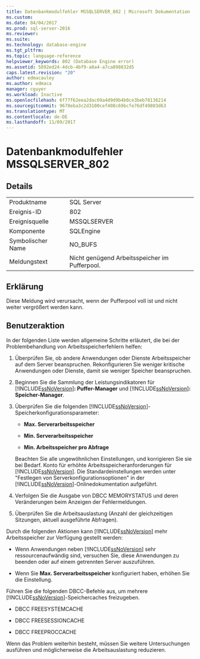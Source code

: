 ```yaml
---
title: Datenbankmodulfehler MSSQLSERVER_802 | Microsoft Dokumentation
ms.custom: 
ms.date: 04/04/2017
ms.prod: sql-server-2016
ms.reviewer: 
ms.suite: 
ms.technology: database-engine
ms.tgt_pltfrm: 
ms.topic: language-reference
helpviewer_keywords: 802 (Database Engine error)
ms.assetid: 5892ed24-4dcb-4bf9-a8a4-a7ca898832d5
caps.latest.revision: "20"
author: edmacauley
ms.author: edmaca
manager: cguyer
ms.workload: Inactive
ms.openlocfilehash: 6f77f62eea2dac69a4d9d9b4b0ce3beb78136214
ms.sourcegitcommit: 9678eba3c2d3100cef408c69bcfe76df49803d63
ms.translationtype: MT
ms.contentlocale: de-DE
ms.lasthandoff: 11/09/2017
---
```

# <a name="mssqlserver802---database-engine-error"></a>Datenbankmodulfehler MSSQLSERVER_802
  
## <a name="details"></a>Details  
  
|||  
|-|-|  
|Produktname|SQL Server|  
|Ereignis-ID|802|  
|Ereignisquelle|MSSQLSERVER|  
|Komponente|SQLEngine|  
|Symbolischer Name|NO_BUFS|  
|Meldungstext|Nicht genügend Arbeitsspeicher im Pufferpool.|  
  
## <a name="explanation"></a>Erklärung  
Diese Meldung wird verursacht, wenn der Pufferpool voll ist und nicht weiter vergrößert werden kann.  
  
## <a name="user-action"></a>Benutzeraktion  
In der folgenden Liste werden allgemeine Schritte erläutert, die bei der Problembehandlung von Arbeitsspeicherfehlern helfen:  
  
1.  Überprüfen Sie, ob andere Anwendungen oder Dienste Arbeitsspeicher auf dem Server beanspruchen. Rekonfigurieren Sie weniger kritische Anwendungen oder Dienste, damit sie weniger Speicher beanspruchen.  
  
2.  Beginnen Sie die Sammlung der Leistungsindikatoren für [!INCLUDE[ssNoVersion](../../includes/ssnoversion-md.md)]**: Puffer-Manager** und [!INCLUDE[ssNoVersion](../../includes/ssnoversion-md.md)]**: Speicher-Manager**.  
  
3.  Überprüfen Sie die folgenden [!INCLUDE[ssNoVersion](../../includes/ssnoversion-md.md)]-Speicherkonfigurationsparameter:  
  
    -   **Max. Serverarbeitsspeicher**  
  
    -   **Min. Serverarbeitsspeicher**  
  
    -   **Min. Arbeitsspeicher pro Abfrage**  
  
    Beachten Sie alle ungewöhnlichen Einstellungen, und korrigieren Sie sie bei Bedarf. Konto für erhöhte Arbeitsspeicheranforderungen für [!INCLUDE[ssNoVersion](../../includes/ssnoversion-md.md)]. Die Standardeinstellungen werden unter "Festlegen von Serverkonfigurationsoptionen" in der [!INCLUDE[ssNoVersion](../../includes/ssnoversion-md.md)]-Onlinedokumentation aufgeführt.  
  
4.  Verfolgen Sie die Ausgabe von DBCC MEMORYSTATUS und deren Veränderungen beim Anzeigen der Fehlermeldungen.  
  
5.  Überprüfen Sie die Arbeitsauslastung (Anzahl der gleichzeitigen Sitzungen, aktuell ausgeführte Abfragen).  
  
Durch die folgenden Aktionen kann [!INCLUDE[ssNoVersion](../../includes/ssnoversion-md.md)] mehr Arbeitsspeicher zur Verfügung gestellt werden:  
  
-   Wenn Anwendungen neben [!INCLUDE[ssNoVersion](../../includes/ssnoversion-md.md)] sehr ressourcenaufwändig sind, versuchen Sie, diese Anwendungen zu beenden oder auf einem getrennten Server auszuführen.  
  
-   Wenn Sie **Max. Serverarbeitsspeicher** konfiguriert haben, erhöhen Sie die Einstellung.  
  
Führen Sie die folgenden DBCC-Befehle aus, um mehrere [!INCLUDE[ssNoVersion](../../includes/ssnoversion-md.md)]-Speichercaches freizugeben.  
  
-   DBCC FREESYSTEMCACHE  
  
-   DBCC FREESESSIONCACHE  
  
-   DBCC FREEPROCCACHE  
  
Wenn das Problem weiterhin besteht, müssen Sie weitere Untersuchungen ausführen und möglicherweise die Arbeitsauslastung reduzieren.  
  
